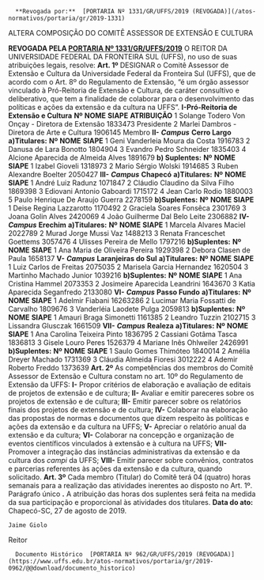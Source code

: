       **Revogada por:**  [PORTARIA Nº 1331/GR/UFFS/2019 (REVOGADA)](/atos-normativos/portaria/gr/2019-1331) 

   ALTERA COMPOSIÇÃO DO COMITÊ ASSESSOR DE EXTENSÃO E CULTURA  

 **REVOGADA PELA [PORTARIA Nº 1331/GR/UFFS/2019](https://www.uffs.edu.br/atos-normativos/portaria/gr/2019-1331)**   O REITOR DA UNIVERSIDADE FEDERAL DA FRONTEIRA SUL (UFFS), no uso de suas atribuições legais, resolve: **Art. 1º**  DESIGNAR o Comitê Assessor de Extensão e Cultura da Universidade Federal da Fronteira Sul (UFFS), que de acordo com o Art. 8º do Regulamento de Extensão, “é um órgão assessor vinculado à Pró-Reitoria de Extensão e Cultura, de caráter consultivo e deliberativo, que tem a finalidade de colaborar para o desenvolvimento das políticas e ações da extensão e da cultura na UFFS”. **I-Pró-Reitoria de Extensão e Cultura**     **Nº**    **NOME**   **SIAPE**   **ATRIBUIÇÃO**     1   Solange Todero Von Onçay - Diretora de Extensão   1833473   Presidente     2   Marlei Dambros - Diretora de Arte e Cultura   1906145   Membro     **II-**   ***Campus***  **Cerro Largo** **a)Titulares:**     **Nº**    **NOME**   **SIAPE**     1   Geni Vanderleia Moura da Costa   1916783     2   Danusa de Lara Bonotto   1804904     3   Evandro Pedro Schneider   1835403     4   Alcione Aparecida de Almeida Alves   1891679     **b) Suplentes:**     **Nº**    **NOME**   **SIAPE**     1   Izabel Gioveli   1318973     2   Mario Sérgio Wolski   1914685     3   Ruben Alexandre Boelter   2050427     **III-**   ***Campus***  **Chapecó** **a)Titulares:**     **Nº**    **NOME**   **SIAPE**     1   André Luiz Radunz   1071847     2   Cláudio Claudino da Silva Filho   1869398     3   Ediovani Antonio Gaboardi   1715172     4   Jean Carlo Rodio   1880003     5   Paulo Henrique De Araujo Guerra   2278159     **b)Suplentes:**      **Nº**    **NOME**   **SIAPE**     1   Deise Regina Lazzarotto   1170492     2   Graciela Soares Fonsêca   2301769     3   Joana Golin Alves   2420069     4   João Guilherme Dal Belo Leite   2306882     **IV-**   ***Campus***  **Erechim** **a)Titulares:**     **Nº**    **NOME**   **SIAPE**     1   Marcela Alvares Maciel   2022789     2   Murad Jorge Mussi Vaz   1488213     3   Renata Franceschet Goettems   3057476     4   Ulisses Pereira de Mello   1797216     **b)Suplentes:**      **Nº**    **NOME**   **SIAPE**     1   Ana Maria de Oliveira Pereira   1929398     2   Debora Clasen de Paula   1658137     **V-**   ***Campus***  **Laranjeiras do Sul** **a)Titulares:**     **Nº**    **NOME**   **SIAPE**     1   Luiz Carlos de Freitas   2075035     2   Marisela Garcia Hernandez   1620504     3   Martinho Machado Junior   1039216     **b)Suplentes:**      **Nº**    **NOME**   **SIAPE**     1   Ana Cristina Hammel   2073353     2   Josimeire Aparecida Leandrini   1643670     3   Katia Aparecida Seganfredo   2133080     **VI-**   ***Campus***  **Passo Fundo** **a)Titulares:**     **Nº**    **NOME**   **SIAPE**     1   Adelmir Fiabani   16263286     2   Lucimar Maria Fossatti de Carvalho   1809676     3   Vanderléia Laodete Pulga   2059813     **b)Suplentes:**     **Nº**    **NOME**   **SIAPE**     1   Amauri Braga Simonetti   1161385     2   Leandro Tuzzin   2102715     3   Lissandra Glusczak   1661509     **VII-**   ***Campus***  **Realeza** **a)Titulares:**     **Nº**    **NOME**   **SIAPE**     1   Ana Carolina Teixeira Pinto   1836795     2   Cassiani Gotâma Tasca   1836813     3   Gisele Louro Peres   1526379     4   Mariane Inês Ohlweiler   2426991     **b)Suplentes:**     **Nº**    **NOME**   **SIAPE**     1   Saulo Gomes Thimóteo   1840014     2   Amélia Dreyer Machado   1731369     3   Cláudia Almeida Fioresi   3012222     4   Ademir Roberto Freddo   1373639       **Art. 2º**  As competências dos membros do Comitê Assessor de Extensão e Cultura constam no art. 10º do Regulamento de Extensão da UFFS: **I-**  Propor critérios de elaboração e avaliação de editais de projetos de extensão e de cultura; **II-**  Avaliar e emitir pareceres sobre os projetos de extensão e de cultura; **III-**  Emitir parecer sobre os relatórios finais dos projetos de extensão e de cultura; **IV-**  Colaborar na elaboração das propostas de normas e documentos que dizem respeito às políticas e ações da extensão e da cultura na UFFS; **V-**  Apreciar o relatório anual da extensão e da cultura; **VI-**  Colaborar na concepção e organização de eventos científicos vinculados à extensão e à cultura na UFFS; **VII-**  Promover a integração das instâncias administrativas da extensão e da cultura dos *campi*  da UFFS; **VIII-**  Emitir parecer sobre convênios, contratos e parcerias referentes às ações da extensão e da cultura, quando solicitado. **Art. 3º**  Cada membro (Titular) do Comitê terá 04 (quatro) horas semanais para a realização das atividades inerentes ao disposto no Art. 1º. Parágrafo único **.**  A atribuição das horas dos suplentes será feita na medida da sua participação e proporcional às atividades dos titulares.      **Data do ato:** Chapecó-SC, 27 de agosto de 2019.   
 

    Jaime Giolo   
 Reitor 

      Documento Histórico  [PORTARIA Nº 962/GR/UFFS/2019 (REVOGADA)](https://www.uffs.edu.br/atos-normativos/portaria/gr/2019-0962/@@download/documento_historico)     
      